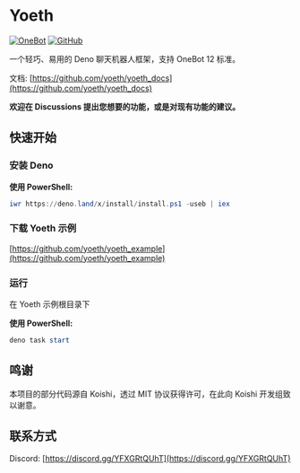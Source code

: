 # Yoeth

[![OneBot](https://img.shields.io/badge/OneBot-12-black?style=flat-square)](https://12.onebot.dev/)
[![GitHub](https://img.shields.io/github/license/yoeth/yoeth?style=flat-square)](https://github.com/yoeth/yoeth/blob/main/LICENSE)

一个轻巧、易用的 Deno 聊天机器人框架，支持 OneBot 12 标准。

文档: [https://github.com/yoeth/yoeth_docs](https://github.com/yoeth/yoeth_docs)

**欢迎在 Discussions 提出您想要的功能，或是对现有功能的建议。**

## 快速开始

### 安装 Deno

**使用 PowerShell:**

```powershell
iwr https://deno.land/x/install/install.ps1 -useb | iex
```

### 下载 Yoeth 示例

[https://github.com/yoeth/yoeth_example](https://github.com/yoeth/yoeth_example)

### 运行

在 Yoeth 示例根目录下

**使用 PowerShell:**

```powershell
deno task start
```

## 鸣谢

本项目的部分代码源自 Koishi，透过 MIT 协议获得许可，在此向 Koishi 开发组致以谢意。

## 联系方式

Discord: [https://discord.gg/YFXGRtQUhT](https://discord.gg/YFXGRtQUhT)